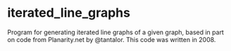 # iterated_line_graphs
Program for generating iterated line graphs of a given graph, based in part on code from Planarity.net by @tantalor. This code was written in 2008.
